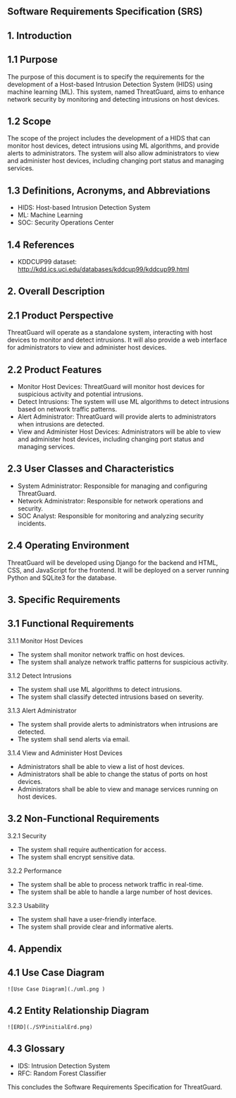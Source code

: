 **Software Requirements Specification (SRS)**
---

**1. Introduction**
---

1.1 Purpose
---

The purpose of this document is to specify the requirements for the development of a Host-based Intrusion Detection System (HIDS) using machine learning (ML). This system, named ThreatGuard, aims to enhance network security by monitoring and detecting intrusions on host devices.

1.2 Scope
---

The scope of the project includes the development of a HIDS that can monitor host devices, detect intrusions using ML algorithms, and provide alerts to administrators. The system will also allow administrators to view and administer host devices, including changing port status and managing services.

1.3 Definitions, Acronyms, and Abbreviations
---

- HIDS: Host-based Intrusion Detection System
- ML: Machine Learning
- SOC: Security Operations Center

1.4 References
---

- KDDCUP99 dataset: http://kdd.ics.uci.edu/databases/kddcup99/kddcup99.html

**2. Overall Description**
---

2.1 Product Perspective
---

ThreatGuard will operate as a standalone system, interacting with host devices to monitor and detect intrusions. It will also provide a web interface for administrators to view and administer host devices.

2.2 Product Features
---

- Monitor Host Devices: ThreatGuard will monitor host devices for suspicious activity and potential intrusions.
- Detect Intrusions: The system will use ML algorithms to detect intrusions based on network traffic patterns.
- Alert Administrator: ThreatGuard will provide alerts to administrators when intrusions are detected.
- View and Administer Host Devices: Administrators will be able to view and administer host devices, including changing port status and managing services.

2.3 User Classes and Characteristics
---

- System Administrator: Responsible for managing and configuring ThreatGuard.
- Network Administrator: Responsible for network operations and security.
- SOC Analyst: Responsible for monitoring and analyzing security incidents.

2.4 Operating Environment
---

ThreatGuard will be developed using Django for the backend and HTML, CSS, and JavaScript for the frontend. It will be deployed on a server running Python and SQLite3 for the database.

**3. Specific Requirements**
---

3.1 Functional Requirements
---

3.1.1 Monitor Host Devices
- The system shall monitor network traffic on host devices.
- The system shall analyze network traffic patterns for suspicious activity.

3.1.2 Detect Intrusions
- The system shall use ML algorithms to detect intrusions.
- The system shall classify detected intrusions based on severity.

3.1.3 Alert Administrator
- The system shall provide alerts to administrators when intrusions are detected.
- The system shall send alerts via email.

3.1.4 View and Administer Host Devices
- Administrators shall be able to view a list of host devices.
- Administrators shall be able to change the status of ports on host devices.
- Administrators shall be able to view and manage services running on host devices.

3.2 Non-Functional Requirements
---

3.2.1 Security
- The system shall require authentication for access.
- The system shall encrypt sensitive data.

3.2.2 Performance
- The system shall be able to process network traffic in real-time.
- The system shall be able to handle a large number of host devices.

3.2.3 Usability
- The system shall have a user-friendly interface.
- The system shall provide clear and informative alerts.

**4. Appendix**
---

4.1 Use Case Diagram
---

```
![Use Case Diagram](./uml.png )

```

4.2 Entity Relationship Diagram
---

```
![ERD](./SYPinitialErd.png)

```

4.3 Glossary
---

- IDS: Intrusion Detection System
- RFC: Random Forest Classifier

This concludes the Software Requirements Specification for ThreatGuard.
